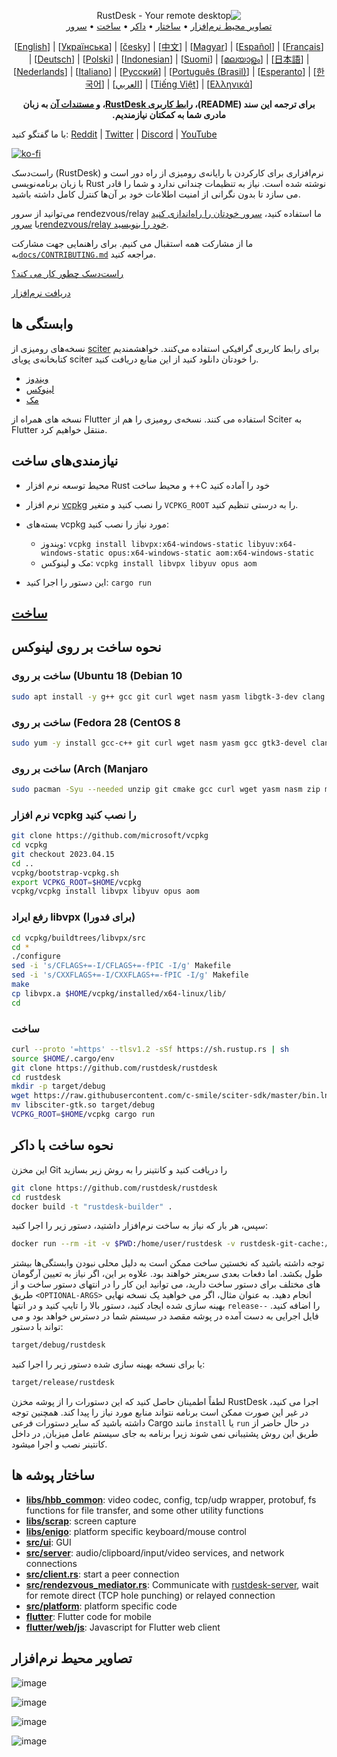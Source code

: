 <p dir="rtl" align="center">
  <img src="../res/logo-header.svg" alt="RustDesk - Your remote desktop"><br>
  <a href="#تصاویر-محیط-نرم افزار">تصاویر محیط نرم‌افزار</a> •
  <a href="#ساختار-پوشه-ها">ساختار</a> •
  <a href="#نحوه-ساخت-با-داکر">داکر</a> •
  <a href="#ساخت">ساخت</a> •
  <a href="#سرورهای-عمومی-رایگان">سرور</a>
</p>
<p align="center" dir="auto">[<a href="../README.md">English</a>] | [<a href="README-UA.md">Українська</a>] | [<a href="README-CS.md">česky</a>] | [<a href="README-ZH.md">中文</a>] | [<a href="README-HU.md">Magyar</a>] | [<a href="README-ES.md">Español</a>] | [<a href="README-FR.md">Français</a>] | [<a href="README-DE.md">Deutsch</a>] | [<a href="README-PL.md">Polski</a>] | [<a href="README-ID.md">Indonesian</a>] | [<a href="README-FI.md">Suomi</a>] | [<a href="README-ML.md">മലയാളം</a>] | [<a href="README-JP.md">日本語</a>] | [<a href="README-NL.md">Nederlands</a>] | [<a href="README-IT.md">Italiano</a>] | [<a href="README-RU.md">Русский</a>] | [<a href="README-PTBR.md">Português (Brasil)</a>] | [<a href="README-EO.md">Esperanto</a>] | [<a href="README-KR.md">한국어</a>] | [<a href="README-AR.md">العربي</a>] | [<a href="README-VN.md">Tiếng Việt</a>] | [<a href="README-GR.md">Ελληνικά</a>]</p>
<p dir="rtl" align="center"><b>برای ترجمه این سند (README)، <a href="https://github.com/rustdesk/rustdesk/tree/master/src/lang" dir="rtl">رابط کاربری RustDesk</a>، <a href="https://github.com/rustdesk/doc.rustdesk.com" dir="rtl">و مستندات آن</a> به زبان مادری شما به کمکتان نیازمندیم. </b></p>

با ما گفتگو کنید:  [Reddit](https://www.reddit.com/r/rustdesk) | [Twitter](https://twitter.com/rustdesk) | [Discord](https://discord.gg/nDceKgxnkV) | [YouTube](https://www.youtube.com/@rustdesk) 


[![ko-fi](https://ko-fi.com/img/githubbutton_sm.svg)](https://ko-fi.com/I2I04VU09)

راست‌دسک (RustDesk) نرم‌افزاری برای کارکردن با رایانه‌ی رومیزی از راه دور است و با زبان برنامه‌نویسی Rust نوشته شده است. نیاز به تنظیمات چندانی ندارد و شما را قادر می سازد تا بدون نگرانی از امنیت اطلاعات خود بر آن‌ها کنترل کامل داشته باشید.

می‌توانید از سرور rendezvous/relay ما استفاده کنید، [سرور خودتان را راه‌اندازی کنید](https://rustdesk.com/server) یا
[ سرورrendezvous/relay  خود را بنویسید](https://github.com/rustdesk/rustdesk).

ما از مشارکت همه استقبال می کنیم. برای راهنمایی جهت مشارکت به[`docs/CONTRIBUTING.md`](CONTRIBUTING.md) مراجعه کنید.

[راست‌دسک چطور کار می کند؟](https://github.com/rustdesk/rustdesk/wiki/How-does-RustDesk-work%3F)

[دریافت نرم‌افزار](https://github.com/rustdesk/rustdesk/releases)

## وابستگی ها

نسخه‌های رومیزی از [sciter](https://sciter.com/) برای رابط کاربری گرافیکی استفاده می‌کنند. خواهشمندیم کتابخانه‌ی پویای sciter را خودتان دانلود کنید از این منابع دریافت کنید.

- [ویندوز](https://raw.githubusercontent.com/c-smile/sciter-sdk/master/bin.win/x64/sciter.dll)
- [لینوکس](https://raw.githubusercontent.com/c-smile/sciter-sdk/master/bin.lnx/x64/libsciter-gtk.so)
- [مک](https://raw.githubusercontent.com/c-smile/sciter-sdk/master/bin.osx/libsciter.dylib)

نسخه های همراه از Flutter استفاده می کنند. نسخه‌ی رومیزی را هم از Sciter به Flutter منتقل خواهیم کرد.

## نیازمندی‌های ساخت

- محیط توسعه نرم افزار Rust و محیط ساخت ++C خود را آماده کنید

- نرم افزار [vcpkg](https://github.com/microsoft/vcpkg) را نصب کنید و متغیر `VCPKG_ROOT` را به درستی تنظیم کنید.
- بسته‌های vcpkg مورد نیاز را نصب کنید:
  - ویندوز: `vcpkg install libvpx:x64-windows-static libyuv:x64-windows-static opus:x64-windows-static aom:x64-windows-static`
  - مک و لینوکس: `vcpkg install libvpx libyuv opus aom`
- این دستور را اجرا کنید: `cargo run`

## [ساخت](https://rustdesk.com/docs/en/dev/build/)

## نحوه ساخت بر روی لینوکس

### ساخت بر روی (Ubuntu 18 (Debian 10

```sh
sudo apt install -y g++ gcc git curl wget nasm yasm libgtk-3-dev clang libxcb-randr0-dev libxdo-dev libxfixes-dev libxcb-shape0-dev libxcb-xfixes0-dev libasound2-dev libpulse-dev cmake
```

### ساخت بر روی (Fedora 28 (CentOS 8

```sh
sudo yum -y install gcc-c++ git curl wget nasm yasm gcc gtk3-devel clang libxcb-devel libxdo-devel libXfixes-devel pulseaudio-libs-devel cmake alsa-lib-devel
```

### ساخت بر روی (Arch (Manjaro

```sh
sudo pacman -Syu --needed unzip git cmake gcc curl wget yasm nasm zip make pkg-config clang gtk3 xdotool libxcb libxfixes alsa-lib pipewire
```

### نرم افزار vcpkg را نصب کنید

```sh
git clone https://github.com/microsoft/vcpkg
cd vcpkg
git checkout 2023.04.15
cd ..
vcpkg/bootstrap-vcpkg.sh
export VCPKG_ROOT=$HOME/vcpkg
vcpkg/vcpkg install libvpx libyuv opus aom
```

### رفع ایراد libvpx (برای فدورا)

```sh
cd vcpkg/buildtrees/libvpx/src
cd *
./configure
sed -i 's/CFLAGS+=-I/CFLAGS+=-fPIC -I/g' Makefile
sed -i 's/CXXFLAGS+=-I/CXXFLAGS+=-fPIC -I/g' Makefile
make
cp libvpx.a $HOME/vcpkg/installed/x64-linux/lib/
cd
```

### ساخت

```sh
curl --proto '=https' --tlsv1.2 -sSf https://sh.rustup.rs | sh
source $HOME/.cargo/env
git clone https://github.com/rustdesk/rustdesk
cd rustdesk
mkdir -p target/debug
wget https://raw.githubusercontent.com/c-smile/sciter-sdk/master/bin.lnx/x64/libsciter-gtk.so
mv libsciter-gtk.so target/debug
VCPKG_ROOT=$HOME/vcpkg cargo run
```

## نحوه ساخت با داکر

این مخزن Git را دریافت کنید و کانتینر را به روش زیر بسازید

```sh
git clone https://github.com/rustdesk/rustdesk
cd rustdesk
docker build -t "rustdesk-builder" .
```

سپس، هر بار که نیاز به ساخت نرم‌افزار داشتید، دستور زیر را اجرا کنید:

```sh
docker run --rm -it -v $PWD:/home/user/rustdesk -v rustdesk-git-cache:/home/user/.cargo/git -v rustdesk-registry-cache:/home/user/.cargo/registry -e PUID="$(id -u)" -e PGID="$(id -g)" rustdesk-builder
```

توجه داشته باشید که نخستین ساخت ممکن است به دلیل محلی نبودن وابستگی‌ها بیشتر طول بکشد. اما دفعات بعدی سریعتر خواهند بود. علاوه بر این، اگر نیاز به تعیین آرگومان های مختلف برای دستور ساخت دارید، می توانید این کار را در انتهای دستور ساخت و از طریق `<OPTIONAL-ARGS>` انجام دهید. به عنوان مثال، اگر می خواهید یک نسخه نهایی بهینه سازی شده ایجاد کنید، دستور بالا را تایپ کنید و در انتها  `release--` را اضافه کنید. فایل اجرایی به دست آمده در پوشه مقصد در سیستم شما در دسترس خواهد بود و می تواند با دستور:

```sh
target/debug/rustdesk
```

یا برای نسخه بهینه سازی شده دستور زیر را اجرا کنید:

```sh
target/release/rustdesk
```

لطفاً اطمینان حاصل کنید که این دستورات را از پوشه مخزن RustDesk اجرا می کنید، در غیر این صورت ممکن است برنامه نتواند منابع مورد نیاز را پیدا کند. همچنین توجه داشته باشید که سایر دستورات فرعی Cargo مانند `install` یا `run` در حال حاضر از طریق این روش پشتیبانی نمی شوند زیرا برنامه به جای سیستم عامل میزبان, در داخل کانتینر نصب و اجرا میشود.

## ساختار پوشه ها 

- **[libs/hbb_common](https://github.com/rustdesk/rustdesk/tree/master/libs/hbb_common)**: video codec, config, tcp/udp wrapper, protobuf, fs functions for file transfer, and some other utility functions
- **[libs/scrap](https://github.com/rustdesk/rustdesk/tree/master/libs/scrap)**: screen capture
- **[libs/enigo](https://github.com/rustdesk/rustdesk/tree/master/libs/enigo)**: platform specific keyboard/mouse control
- **[src/ui](https://github.com/rustdesk/rustdesk/tree/master/src/ui)**: GUI
- **[src/server](https://github.com/rustdesk/rustdesk/tree/master/src/server)**: audio/clipboard/input/video services, and network connections
- **[src/client.rs](https://github.com/rustdesk/rustdesk/tree/master/src/client.rs)**: start a peer connection
- **[src/rendezvous_mediator.rs](https://github.com/rustdesk/rustdesk/tree/master/src/rendezvous_mediator.rs)**: Communicate with [rustdesk-server](https://github.com/rustdesk/rustdesk-server), wait for remote direct (TCP hole punching) or relayed connection
- **[src/platform](https://github.com/rustdesk/rustdesk/tree/master/src/platform)**: platform specific code
- **[flutter](https://github.com/rustdesk/rustdesk/tree/master/flutter)**: Flutter code for mobile
- **[flutter/web/js](https://github.com/rustdesk/rustdesk/tree/master/flutter/web/js)**: Javascript for Flutter web client

## تصاویر محیط نرم‌افزار

![image](https://user-images.githubusercontent.com/71636191/113112362-ae4deb80-923b-11eb-957d-ff88daad4f06.png)

![image](https://user-images.githubusercontent.com/71636191/113112619-f705a480-923b-11eb-911d-97e984ef52b6.png)

![image](https://user-images.githubusercontent.com/71636191/113112857-3fbd5d80-923c-11eb-9836-768325faf906.png)

![image](https://user-images.githubusercontent.com/71636191/135385039-38fdbd72-379a-422d-b97f-33df71fb1cec.png)
